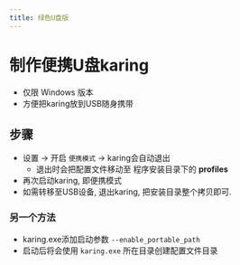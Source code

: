 ```yaml
---
title: 绿色U盘版
---
```


# 制作便携U盘karing
- 仅限 Windows 版本
- 方便把karing放到USB随身携带

## 步骤
- 设置 -> 开启 `便携模式` -> karing会自动退出
  - 退出时会把配置文件移动至 程序安装目录下的 **profiles**
- 再次启动karing, 即便携模式
- 如需转移至USB设备, 退出karing, 把安装目录整个拷贝即可.

### 另一个方法
- karing.exe添加启动参数 `--enable_portable_path`
- 启动后将会使用 `karing.exe` 所在目录创建配置文件目录

